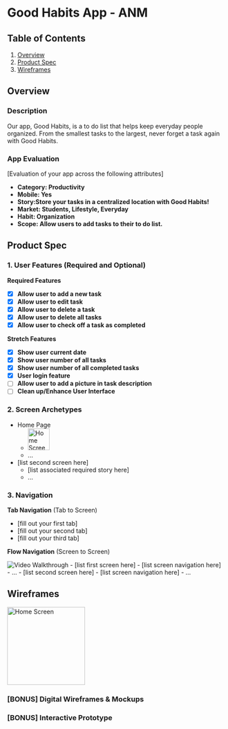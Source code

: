 # Good Habits App - ANM

## Table of Contents

1. [Overview](#Overview)
1. [Product Spec](#Product-Spec)
1. [Wireframes](#Wireframes)

## Overview

### Description

Our app, Good Habits, is a to do list that helps keep everyday people organized. From the smallest tasks to the largest, never forget a task again with Good Habits.

### App Evaluation

[Evaluation of your app across the following attributes]
- **Category: Productivity**
- **Mobile: Yes**
- **Story:Store your tasks in a centralized location with Good Habits!**
- **Market: Students, Lifestyle, Everyday**
- **Habit: Organization**
- **Scope: Allow users to add tasks to their to do list.**

## Product Spec

### 1. User Features (Required and Optional)

**Required Features**

- [x] **Allow user to add a new task**
- [x] **Allow user to edit task**
- [x] **Allow user to delete a task**
- [x] **Allow user to delete all tasks**
- [x] **Allow user to check off a task as completed**

**Stretch Features**

- [x] **Show user current date**
- [x] **Show user number of all tasks**
- [x] **Show user number of all completed tasks**
- [x] **User login feature**
- [ ] **Allow user to add a picture in task description**
- [ ] **Clean up/Enhance User Interface**

### 2. Screen Archetypes

- Home Page
  - <img src='https://i.imgur.com/C6Hdabq.jpeg' title='Home Screen' width='' alt='Home Screen' height = '50' width='70'/>
  - ...
- [list second screen here]
  - [list associated required story here]
  - ...

### 3. Navigation

**Tab Navigation** (Tab to Screen)

* [fill out your first tab]
* [fill out your second tab]
* [fill out your third tab]

**Flow Navigation** (Screen to Screen)

<img src='https://i.imgur.com/WaCn7M3.gif' title='Video Walkthrough' width='' alt='Video Walkthrough' />
- [list first screen here]
  - [list screen navigation here]
  - ...
- [list second screen here]
  - [list screen navigation here]
  - ...

## Wireframes

<img src='https://i.imgur.com/C6Hdabq.jpeg' title='Home Screen' width='' alt='Home Screen' height = '180' width='170'/>

### [BONUS] Digital Wireframes & Mockups

### [BONUS] Interactive Prototype
